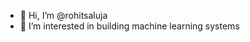 - 👋 Hi, I’m @rohitsaluja
- 👀 I’m interested in building machine learning systems

<!---
rohitsaluja1/rohitsaluja1 is a ✨ special ✨ repository because its `README.md` (this file) appears on your GitHub profile.
You can click the Preview link to take a look at your changes.
--->

